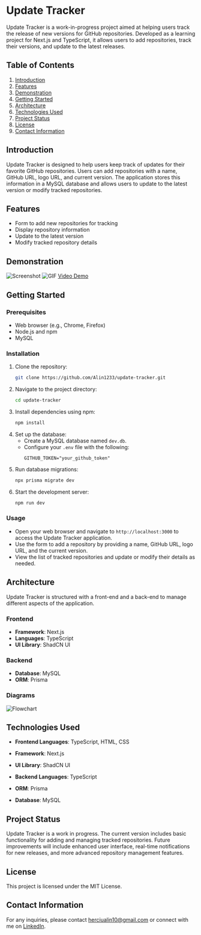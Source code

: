 # Update Tracker

Update Tracker is a work-in-progress project aimed at helping users track the release of new versions for GitHub repositories. Developed as a learning project for Next.js and TypeScript, it allows users to add repositories, track their versions, and update to the latest releases.

## Table of Contents

1. [Introduction](#introduction)
2. [Features](#features)
3. [Demonstration](#demonstration)
4. [Getting Started](#getting-started)
5. [Architecture](#architecture)
6. [Technologies Used](#technologies-used)
7. [Project Status](#project-status)
8. [License](#license)
9. [Contact Information](#contact-information)

## Introduction

Update Tracker is designed to help users keep track of updates for their favorite GitHub repositories. Users can add repositories with a name, GitHub URL, logo URL, and current version. The application stores this information in a MySQL database and allows users to update to the latest version or modify tracked repositories.

## Features

- Form to add new repositories for tracking
- Display repository information
- Update to the latest version
- Modify tracked repository details

## Demonstration

![Screenshot](https://github.com/yourusername/update-tracker/raw/main/public/images/screenshot.png)
![GIF](https://github.com/yourusername/update-tracker/raw/main/public/images/demo.gif)
[Video Demo](https://github.com/yourusername/update-tracker/raw/main/public/videos/demo.mp4)

## Getting Started

### Prerequisites

- Web browser (e.g., Chrome, Firefox)
- Node.js and npm
- MySQL

### Installation

1. Clone the repository:
    ```bash
    git clone https://github.com/Alin1233/update-tracker.git
    ```
2. Navigate to the project directory:
    ```bash
    cd update-tracker
    ```
3. Install dependencies using npm:
    ```bash
    npm install
    ```
4. Set up the database:
    - Create a MySQL database named `dev.db`.
    - Configure your `.env` file with the following:
      ```
      GITHUB_TOKEN="your_github_token"
      ```
5. Run database migrations:
    ```bash
    npx prisma migrate dev
    ```
6. Start the development server:
    ```bash
    npm run dev
    ```

### Usage

- Open your web browser and navigate to `http://localhost:3000` to access the Update Tracker application.
- Use the form to add a repository by providing a name, GitHub URL, logo URL, and the current version.
- View the list of tracked repositories and update or modify their details as needed.

## Architecture

Update Tracker is structured with a front-end and a back-end to manage different aspects of the application.

### Frontend

- **Framework**: Next.js
- **Languages**: TypeScript
- **UI Library**: ShadCN UI

### Backend

- **Database**: MySQL
- **ORM**: Prisma

### Diagrams

![Flowchart](https://github.com/yourusername/update-tracker/raw/main/public/images/flowchart.png)

## Technologies Used

- **Frontend Languages**: TypeScript, HTML, CSS
- **Framework**: Next.js
- **UI Library**: ShadCN UI

- **Backend Languages**: TypeScript
- **ORM**: Prisma
- **Database**: MySQL

## Project Status

Update Tracker is a work in progress. The current version includes basic functionality for adding and managing tracked repositories. Future improvements will include enhanced user interface, real-time notifications for new releases, and more advanced repository management features.

## License

This project is licensed under the MIT License.

## Contact Information

For any inquiries, please contact [herciualin10@gmail.com](mailto:herciualin10@gmail.com) or connect with me on [LinkedIn](https://linkedin.com/in/alin-herciu-22a550284/).
